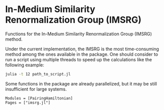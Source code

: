 # In-Medium Similarity Renormalization Group (IMSRG)

Functions for the In-Medium Similarity Renormalization Group (IMSRG) method.

Under the current implementation, the IMSRG is the most time-consuming method among the ones available in the package.
One should consider to run a script using multiple threads to speed up the calculations like the following example:

```bash
julia -t 12 path_to_script.jl
```

Some functions in the package are already parallelized, but it may be still insufficient for large systems.

```@autodocs
Modules = [PairingHamiltonian]
Pages = ["imsrg.jl"]
``` 

